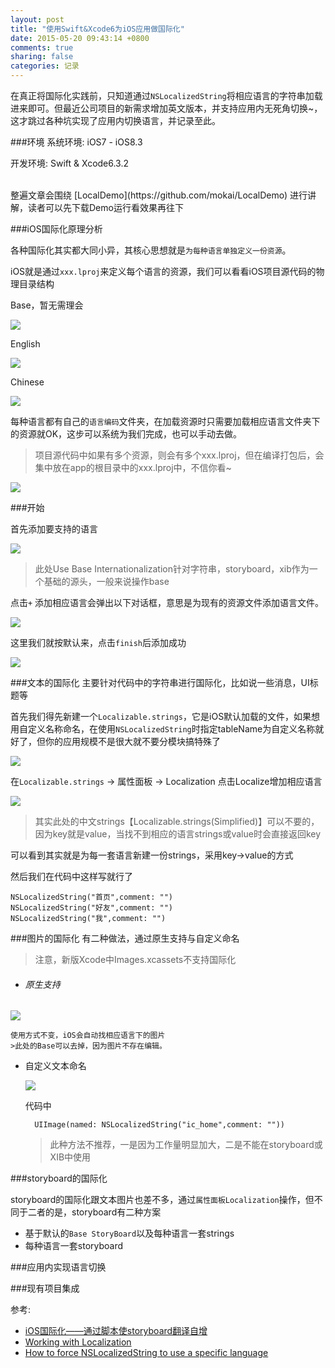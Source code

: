 ```yaml
---
layout: post
title: "使用Swift&Xcode6为iOS应用做国际化"
date: 2015-05-20 09:43:14 +0800
comments: true
sharing: false
categories: 记录
---
```


在真正将国际化实践前，只知道通过`NSLocalizedString`将相应语言的字符串加载进来即可。但最近公司项目的新需求增加英文版本，并支持应用内无死角切换~，这才跳过各种坑实现了应用内切换语言，并记录至此。

<!--more-->

###环境
系统环境: iOS7 - iOS8.3

开发环境: Swift & Xcode6.3.2

<br/>
整遍文章会围绕 [LocalDemo](https://github.com/mokai/LocalDemo) 进行讲解，读者可以先下载Demo运行看效果再往下

###iOS国际化原理分析	

各种国际化其实都大同小异，其核心思想就是`为每种语言单独定义一份资源`。

iOS就是通过`xxx.lproj`来定义每个语言的资源，我们可以看看iOS项目源代码的物理目录结构

Base，暂无需理会

![](http://7xiew0.com1.z0.glb.clouddn.com/local_0_1.png)

English

![](http://7xiew0.com1.z0.glb.clouddn.com/local_0_2.png)

Chinese

![](http://7xiew0.com1.z0.glb.clouddn.com/local_0_3.png)

每种语言都有自己的`语言编码`文件夹，在加载资源时只需要加载相应语言文件夹下的资源就OK，这步可以系统为我们完成，也可以手动去做。
> 项目源代码中如果有多个资源，则会有多个xxx.lproj，但在编译打包后，会集中放在app的根目录中的xxx.lproj中，不信你看~

![](http://7xiew0.com1.z0.glb.clouddn.com/local_0_4.png)

###开始

首先添加要支持的语言

![](http://7xiew0.com1.z0.glb.clouddn.com/local_1.png)
> 此处Use Base Internationalization针对字符串，storyboard，xib作为一个基础的源头，一般来说操作base

点击`+` 添加相应语言会弹出以下对话框，意思是为现有的资源文件添加语言文件。

![](http://7xiew0.com1.z0.glb.clouddn.com/local_2.png)

这里我们就按默认来，点击`finish`后添加成功

![](http://7xiew0.com1.z0.glb.clouddn.com/local_3.png)


###文本的国际化
主要针对代码中的字符串进行国际化，比如说一些消息，UI标题等

首先我们得先新建一个`Localizable.strings`，它是iOS默认加载的文件，如果想用自定义名称命名，在使用`NSLocalizedString`时指定tableName为自定义名称就好了，但你的应用规模不是很大就不要分模块搞特殊了

![](http://7xiew0.com1.z0.glb.clouddn.com/local_4.png)

在`Localizable.strings` -> 属性面板 -> Localization 点击Localize增加相应语言

![](http://7xiew0.com1.z0.glb.clouddn.com/local_5.png)

>其实此处的中文strings【Localizable.strings(Simplified)】可以不要的，因为key就是value，当找不到相应的语言strings或value时会直接返回key

可以看到其实就是为每一套语言新建一份strings，采用key->value的方式

然后我们在代码中这样写就行了

	NSLocalizedString("首页",comment: "")
    NSLocalizedString("好友",comment: "")
    NSLocalizedString("我",comment: "")


###图片的国际化
有二种做法，通过原生支持与自定义命名

>注意，新版Xcode中Images.xcassets不支持国际化

* ###### 原生支持
![](http://7xiew0.com1.z0.glb.clouddn.com/local_6.png)

	使用方式不变，iOS会自动找相应语言下的图片
	>此处的Base可以去掉，因为图片不存在编辑。
	
* 自定义文本命名

	![](http://7xiew0.com1.z0.glb.clouddn.com/local_7.png)

	代码中

		UIImage(named: NSLocalizedString("ic_home",comment: ""))
	>此种方法不推荐，一是因为工作量明显加大，二是不能在storyboard或XIB中使用


###storyboard的国际化

storyboard的国际化跟文本图片也差不多，通过`属性面板Localization`操作，但不同于二者的是，storyboard有二种方案
 
 * 基于默认的`Base StoryBoard`以及每种语言一套strings
 * 每种语言一套storyboard


###应用内实现语言切换

###现有项目集成


参考:

* [iOS国际化——通过脚本使storyboard翻译自增](http://www.cnblogs.com/levilinxi/p/4296712.html)
* [Working with Localization](https://medium.com/ios-apprentice/working-with-localization-905e4052b9de)
* [How to force NSLocalizedString to use a specific language](http://stackoverflow.com/questions/1669645/how-to-force-nslocalizedstring-to-use-a-specific-language)